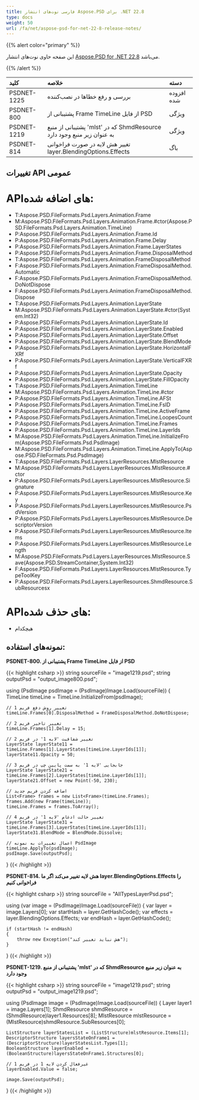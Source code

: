 ```yaml
---
title: فارسی نوت‌های انتشار Aspose.PSD برای .NET 22.8
type: docs
weight: 50
url: /fa/net/aspose-psd-for-net-22-8-release-notes/
---
```


{{% alert color="primary" %}}

این صفحه حاوی نوت‌های انتشار [Aspose.PSD for .NET 22.8](https://www.nuget.org/packages/Aspose.PSD/) می‌باشد.

{{% /alert %}}

|**کلید**|**خلاصه**|**دسته**|
| :- | :- | :- |
|PSDNET-1225|بررسی و رفع خطاها در نصب‌کننده|افزوده شده|
|PSDNET-800|پشتیبانی از Frame TimeLine از فایل PSD|ویژگی|
|PSDNET-1219|پشتیبانی از منبع 'mlst' که در ShmdResource به عنوان زیر منبع وجود دارد|ویژگی|
|PSDNET-814|تغییر هش لایه در صورت فراخوانی layer.BlendingOptions.Effects|باگ|


## **تغییرات API عمومی**
# **API‌های اضافه شده:**
- T:Aspose.PSD.FileFormats.Psd.Layers.Animation.Frame
- M:Aspose.PSD.FileFormats.Psd.Layers.Animation.Frame.#ctor(Aspose.PSD.FileFormats.Psd.Layers.Animation.TimeLine)
- P:Aspose.PSD.FileFormats.Psd.Layers.Animation.Frame.Id
- P:Aspose.PSD.FileFormats.Psd.Layers.Animation.Frame.Delay
- P:Aspose.PSD.FileFormats.Psd.Layers.Animation.Frame.LayerStates
- P:Aspose.PSD.FileFormats.Psd.Layers.Animation.Frame.DisposalMethod
- T:Aspose.PSD.FileFormats.Psd.Layers.Animation.FrameDisposalMethod
- F:Aspose.PSD.FileFormats.Psd.Layers.Animation.FrameDisposalMethod.Automatic
- F:Aspose.PSD.FileFormats.Psd.Layers.Animation.FrameDisposalMethod.DoNotDispose
- F:Aspose.PSD.FileFormats.Psd.Layers.Animation.FrameDisposalMethod.Dispose
- T:Aspose.PSD.FileFormats.Psd.Layers.Animation.LayerState
- M:Aspose.PSD.FileFormats.Psd.Layers.Animation.LayerState.#ctor(System.Int32)
- P:Aspose.PSD.FileFormats.Psd.Layers.Animation.LayerState.Id
- P:Aspose.PSD.FileFormats.Psd.Layers.Animation.LayerState.Enabled
- P:Aspose.PSD.FileFormats.Psd.Layers.Animation.LayerState.Offset
- P:Aspose.PSD.FileFormats.Psd.Layers.Animation.LayerState.BlendMode
- P:Aspose.PSD.FileFormats.Psd.Layers.Animation.LayerState.HorizontalFXRf
- P:Aspose.PSD.FileFormats.Psd.Layers.Animation.LayerState.VerticalFXRf
- P:Aspose.PSD.FileFormats.Psd.Layers.Animation.LayerState.Opacity
- P:Aspose.PSD.FileFormats.Psd.Layers.Animation.LayerState.FillOpacity
- T:Aspose.PSD.FileFormats.Psd.Layers.Animation.TimeLine
- M:Aspose.PSD.FileFormats.Psd.Layers.Animation.TimeLine.#ctor
- P:Aspose.PSD.FileFormats.Psd.Layers.Animation.TimeLine.AFSt
- P:Aspose.PSD.FileFormats.Psd.Layers.Animation.TimeLine.FsID
- P:Aspose.PSD.FileFormats.Psd.Layers.Animation.TimeLine.ActiveFrame
- P:Aspose.PSD.FileFormats.Psd.Layers.Animation.TimeLine.LoopesCount
- P:Aspose.PSD.FileFormats.Psd.Layers.Animation.TimeLine.Frames
- P:Aspose.PSD.FileFormats.Psd.Layers.Animation.TimeLine.LayerIds
- M:Aspose.PSD.FileFormats.Psd.Layers.Animation.TimeLine.InitializeFrom(Aspose.PSD.FileFormats.Psd.PsdImage)
- M:Aspose.PSD.FileFormats.Psd.Layers.Animation.TimeLine.ApplyTo(Aspose.PSD.FileFormats.Psd.PsdImage)
- T:Aspose.PSD.FileFormats.Psd.Layers.LayerResources.MlstResource
- M:Aspose.PSD.FileFormats.Psd.Layers.LayerResources.MlstResource.#ctor
- P:Aspose.PSD.FileFormats.Psd.Layers.LayerResources.MlstResource.Signature
- P:Aspose.PSD.FileFormats.Psd.Layers.LayerResources.MlstResource.Key
- P:Aspose.PSD.FileFormats.Psd.Layers.LayerResources.MlstResource.PsdVersion
- P:Aspose.PSD.FileFormats.Psd.Layers.LayerResources.MlstResource.DescriptorVersion
- P:Aspose.PSD.FileFormats.Psd.Layers.LayerResources.MlstResource.Items
- P:Aspose.PSD.FileFormats.Psd.Layers.LayerResources.MlstResource.Length
- M:Aspose.PSD.FileFormats.Psd.Layers.LayerResources.MlstResource.Save(Aspose.PSD.StreamContainer,System.Int32)
- F:Aspose.PSD.FileFormats.Psd.Layers.LayerResources.MlstResource.TypeToolKey
- P:Aspose.PSD.FileFormats.Psd.Layers.LayerResources.ShmdResource.SubResourcesx


# **API‌های حذف شده:**
- هیچکدام


## **نمونه‌های استفاده:**

**PSDNET-800. پشتیبانی از Frame TimeLine از فایل PSD**

{{< highlight csharp >}}
string sourceFile = "image1219.psd";
string outputPsd = "output_image800.psd";

using (PsdImage psdImage = (PsdImage)Image.Load(sourceFile))
{
    TimeLine timeLine = TimeLine.InitializeFrom(psdImage);

    // تغییر روش دفع فریم 1
    timeLine.Frames[0].DisposalMethod = FrameDisposalMethod.DoNotDispose;

    // تغییر تاخیر فریم 2
    timeLine.Frames[1].Delay = 15;

    // تغییر شفافیت 'لایه 1' در فریم 2
    LayerState layerState11 = timeLine.Frames[1].LayerStates[timeLine.LayerIds[1]];
    layerState11.Opacity = 50;

    // جابجایی 'لایه 1' به سمت پایین چپ در فریم 3
    LayerState layerState21 = timeLine.Frames[2].LayerStates[timeLine.LayerIds[1]];
    layerState21.Offset = new Point(-50, 230);

    // اضافه کردن فریم جدید
    List<Frame> frames = new List<Frame>(timeLine.Frames);
    frames.Add(new Frame(timeLine));
    timeLine.Frames = frames.ToArray();

    // تغییر حالت ادغام 'لایه 1' در فریم 4
    LayerState layerState31 = timeLine.Frames[3].LayerStates[timeLine.LayerIds[1]];
    layerState31.BlendMode = BlendMode.Dissolve;

    // اعمال تغییرات به نمونه PsdImage
    timeLine.ApplyTo(psdImage);
    psdImage.Save(outputPsd);
}
{{< /highlight >}}

**PSDNET-814. هش لایه تغییر می‌کند اگر ما layer.BlendingOptions.Effects را فراخوانی کنیم**

{{< highlight csharp >}}
string sourceFile = "AllTypesLayerPsd.psd";

using (var image = (PsdImage)Image.Load(sourceFile))
{
    var layer = image.Layers[0];
    var startHash = layer.GetHashCode();
    var effects = layer.BlendingOptions.Effects;
    var endHash = layer.GetHashCode();

    if (startHash != endHash)
    {
        throw new Exception("هش نباید تغییر کند");
    }
}
{{< /highlight >}}

**PSDNET-1219. پشتیبانی از منبع 'mlst' که در ShmdResource به عنوان زیر منبع وجود دارد**

{{< highlight csharp >}}
string sourceFile = "image1219.psd";
string outputPsd = "output_image1219.psd";

using (PsdImage image = (PsdImage)Image.Load(sourceFile))
{
    Layer layer1 = image.Layers[1];
    ShmdResource shmdResource = (ShmdResource)layer1.Resources[8];
    MlstResource mlstResource = (MlstResource)shmdResource.SubResources[0];

    ListStructure layerStatesList = (ListStructure)mlstResource.Items[1];
    DescriptorStructure layersStateOnFrame1 = (DescriptorStructure)layerStatesList.Types[1];
    BooleanStructure layerEnabled = (BooleanStructure)layersStateOnFrame1.Structures[0];

    // غیر‌فعال کردن لایه 1 در فریم 1
    layerEnabled.Value = false;

    image.Save(outputPsd);
}
{{< /highlight >}}
